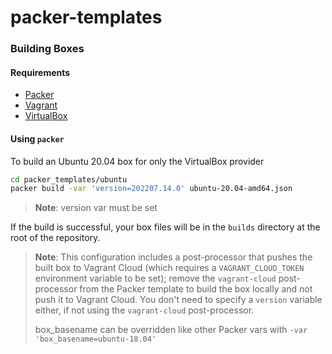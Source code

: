 # packer-templates

### Building Boxes

#### Requirements

- [Packer](https://www.packer.io/)
- [Vagrant](https://www.vagrantup.com/)
- [VirtualBox](https://www.virtualbox.org/)

#### Using `packer`

To build an Ubuntu 20.04 box for only the VirtualBox provider

```bash
cd packer_templates/ubuntu
packer build -var 'version=202207.14.0' ubuntu-20.04-amd64.json
```

> **Note**: version var must be set

If the build is successful, your box files will be in the `builds` directory at the root of the repository.

> **Note**: This configuration includes a post-processor that pushes the built box to Vagrant Cloud (which requires a `VAGRANT_CLOUD_TOKEN` environment variable to be set); remove the `vagrant-cloud` post-processor from the Packer template to build the box locally and not push it to Vagrant Cloud. You don't need to specify a `version` variable either, if not using the `vagrant-cloud` post-processor.
>
> box_basename can be overridden like other Packer vars with `-var 'box_basename=ubuntu-18.04'`
